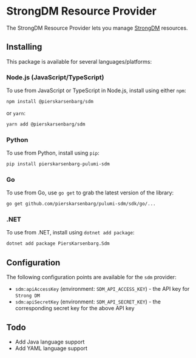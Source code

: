 # StrongDM Resource Provider

The StrongDM Resource Provider lets you manage [StrongDM](http://strongdm.com) resources.

## Installing

This package is available for several languages/platforms:

### Node.js (JavaScript/TypeScript)

To use from JavaScript or TypeScript in Node.js, install using either `npm`:

```bash
npm install @pierskarsenbarg/sdm
```

or `yarn`:

```bash
yarn add @pierskarsenbarg/sdm
```

### Python

To use from Python, install using `pip`:

```bash
pip install pierskarsenbarg-pulumi-sdm
```

### Go

To use from Go, use `go get` to grab the latest version of the library:

```bash
go get github.com/pierskarsenbarg/pulumi-sdm/sdk/go/...
```

### .NET

To use from .NET, install using `dotnet add package`:

```bash
dotnet add package PiersKarsenbarg.Sdm
```

## Configuration

The following configuration points are available for the `sdm` provider:

- `sdm:apiAccessKey` (environment: `SDM_API_ACCESS_KEY`) - the API key for `Strong DM`
- `sdm:apiSecretKey` (environment: `SDM_API_SECRET_KEY`) - the corresponding secret key for the above API key

## Todo

* Add Java language support
* Add YAML language support

<!-- ## Reference

For detailed reference documentation, please visit [the Pulumi registry](https://www.pulumi.com/registry/packages/foo/api-docs/). -->

